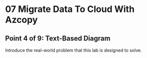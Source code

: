 # 07 Migrate Data To Cloud With Azcopy

## Point 4 of 9: Text-Based Diagram

Introduce the real-world problem that this lab is designed to solve.
